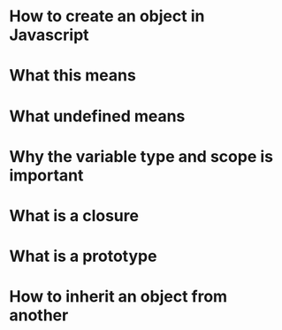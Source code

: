 
#    How to create an object in Javascript
#    What this means
#    What undefined means
#    Why the variable type and scope is important
#    What is a closure
#    What is a prototype
#    How to inherit an object from another

